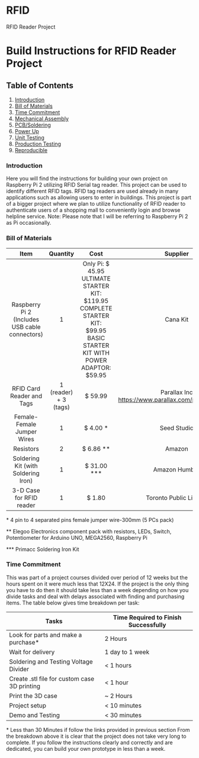 # RFID
RFID Reader Project
# Build Instructions for RFID Reader Project

## Table of Contents
1. [Introduction](#introduction)
2. [Bill of Materials](#bill-of-materials)
3. [Time Commitment](#time-commitment)
4. [Mechanical Assembly](#mechanical-assembly)
5. [PCB/Soldering](#pcb-soldering)
6. [Power Up](#power-up)
7. [Unit Testing](#unit-testing)
8. [Production Testing](#production-testing)
9. [Reproducible](#reproducible)

### Introduction
Here you will find the instructions for building your own project on Raspberry Pi 2 utilizing RFID Serial tag reader. This project can be used to identify different RFID tags. RFID tag readers are used already in many applications such as allowing users to enter in buildings. This project is part of a bigger project where we plan to utilize functionality of RFID reader to authenticate users of a shopping mall to conveniently login and browse helpline service. 
Note: Please note that I will be referring to Raspberry Pi 2 as Pi occasionally. 

### Bill of Materials
|                         Item                         	|           Quantity          	|                                                                Cost                                                                	|                           Supplier                          	|
|:----------------------------------------------------:	|:---------------------------:	|:----------------------------------------------------------------------------------------------------------------------------------:	|:-----------------------------------------------------------:	|
|    Raspberry Pi 2 (Includes USB cable connectors)    	|    1                        	|    Only Pi: $ 45.95 ULTIMATE STARTER KIT: $119.95   COMPLETE STARTER KIT: $99.95   BASIC STARTER KIT WITH POWER ADAPTOR: $59.95    	|    Cana Kit                                                 	|
|    RFID Card Reader and Tags                         	|    1 (reader) + 3 (tags)    	|    $ 59.99                                                                                                                         	|    Parallax Inc   https://www.parallax.com/product/32390    	|
|    Female-Female Jumper Wires                        	|    1                        	|    $ 4.00 *                                                                                                                        	|    Seed   Studio                                            	|
|    Resistors                                         	|    2                        	|    $ 6.86 **                                                                                                                       	|    Amazon                                                   	|
|    Soldering Kit (with Soldering Iron)               	|    1                        	|    $ 31.00 ***                                                                                                                     	|    Amazon   Humber                                          	|
|    3-D Case for RFID reader                          	|    1                        	|    $ 1.80                                                                                                                          	|    Toronto   Public Library                                 	|

\* 4 pin to 4 separated pins female jumper wire-300mm (5 PCs pack)

\** Elegoo Electronics component pack with resistors, LEDs, Switch, Potentiometer for Arduino UNO, MEGA2560, Raspberry Pi

\*** Primacc Soldering Iron Kit


### Time Commitment
This was part of a project courses divided over period of 12 weeks but the hours spent on it were much less that 12X24. If the project is the only thing you have to do then it should take less than a week depending on how you divide tasks and deal with delays associated with finding and purchasing items. The table below gives time breakdown per task: 

|    Tasks                                           	|    Time   Required to Finish Successfully    	|
|----------------------------------------------------	|----------------------------------------------	|
|    Look for parts and make a purchase*             	|    2 Hours                                   	|
|    Wait for delivery                               	|    1 day to 1 week                           	|
|    Soldering and Testing Voltage Divider           	|    < 1 hours                                 	|
|    Create .stl file for custom case 3D printing    	|    < 1 hour                                  	|
|    Print the 3D case                               	|    ~ 2 Hours                                 	|
|    Project setup                                   	|    < 10 minutes                              	|
|    Demo and Testing                                	|    < 30 minutes                              	|

\* Less than 30 Minutes if follow the links provided in previous section
From the breakdown above it is clear that the project does not take very long to complete. If you follow the instructions clearly and correctly and are dedicated, you can build your own prototype in less than a week.  
